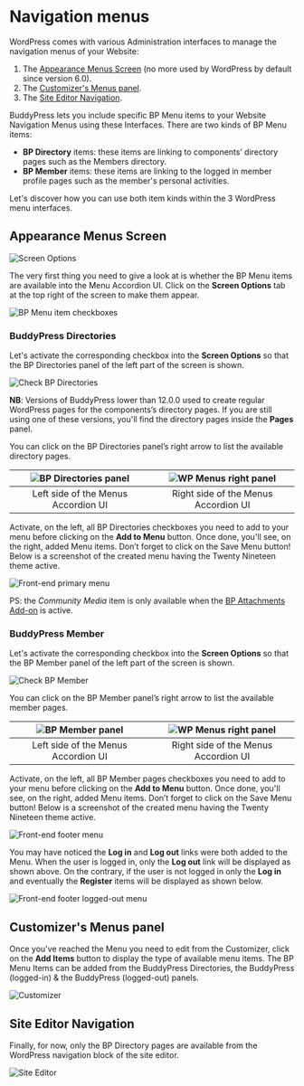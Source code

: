 # Navigation menus

WordPress comes with various Administration interfaces to manage the navigation menus of your Website:

1. The [Appearance Menus Screen](https://wordpress.org/documentation/article/appearance-menus-screen/) (no more used by WordPress by default since version 6.0).
2. The [Customizer's Menus panel](https://wordpress.org/documentation/article/customizer/#menus). 
3. The [Site Editor Navigation](https://wordpress.org/documentation/article/site-editor-navigation/).

BuddyPress lets you include specific BP Menu items to your Website Navigation Menus using these Interfaces. There are two kinds of BP Menu items:

- **BP Directory** items: these items are linking to components’ directory pages such as the Members directory.
- **BP Member** items: these items are linking to the logged in member profile pages such as the member's personal activities.

Let's discover how you can use both item kinds within the 3 WordPress menu interfaces.

## Appearance Menus Screen

![Screen Options](../../assets/bp-nav-menus-01.png)

The very first thing you need to give a look at is whether the BP Menu items are available into the Menu Accordion UI. Click on the **Screen Options** tab at the top right of the screen to make them appear.

![BP Menu item checkboxes](../../assets/bp-nav-menus-02.png)

### BuddyPress Directories

Let's activate the corresponding checkbox into the **Screen Options** so that the BP Directories panel of the left part of the screen is shown.

![Check BP Directories](../../assets/bp-nav-menus-03.png)

**NB**: Versions of BuddyPress lower than 12.0.0 used to create regular WordPress pages for the components’s directory pages. If you are still using one of these versions, you'll find the directory pages inside the **Pages** panel.

You can click on the BP Directories panel’s right arrow to list the available directory pages.

|![BP Directories panel](../../assets/bp-nav-menus-04.png)|![WP Menus right panel](../../assets/bp-nav-menus-05.png)|
|:-:|:-:|
|Left side of the Menus Accordion UI|Right side of the Menus Accordion UI|

Activate, on the left, all BP Directories checkboxes you need to add to your menu before clicking on the **Add to Menu** button. Once done, you'll see, on the right, added Menu items. Don’t forget to click on the Save Menu button! Below is a screenshot of the created menu having the Twenty Nineteen theme active.

![Front-end primary menu](../../assets/bp-nav-menus-06.png)

PS: the *Community Media* item is only available when the [BP Attachments Add-on](https://wordpress.org/plugins/bp-attachments/) is active.

### BuddyPress Member

Let's activate the corresponding checkbox into the **Screen Options** so that the BP Member panel of the left part of the screen is shown.

![Check BP Member](../../assets/bp-nav-menus-07.png)

You can click on the BP Member panel’s right arrow to list the available member pages.

|![BP Member panel](../../assets/bp-nav-menus-08.png)|![WP Menus right panel](../../assets/bp-nav-menus-09.png)|
|:-:|:-:|
|Left side of the Menus Accordion UI|Right side of the Menus Accordion UI|

Activate, on the left, all BP Member pages checkboxes you need to add to your menu before clicking on the **Add to Menu** button. Once done, you'll see, on the right, added Menu items. Don’t forget to click on the Save Menu button! Below is a screenshot of the created menu having the Twenty Nineteen theme active.

![Front-end footer menu](../../assets/bp-nav-menus-10.png)

You may have noticed the **Log in** and **Log out** links were both added to the Menu. When the user is logged in, only the **Log out** link will be displayed as shown above. On the contrary, if the user is not logged in only the **Log in** and eventually the **Register** items will be displayed as shown below.

![Front-end footer logged-out menu](../../assets/bp-nav-menus-11.png)

## Customizer's Menus panel

Once you've reached the Menu you need to edit from the Customizer, click on the **Add Items** button to display the type of available menu items. The BP Menu Items can be added from the BuddyPress Directories, the BuddyPress (logged-in) & the BuddyPress (logged-out) panels.

![Customizer](../../assets/bp-nav-menus-12.png)

## Site Editor Navigation

Finally, for now, only the BP Directory pages are available from the WordPress navigation block of the site editor.

![Site Editor](../../assets/bp-nav-menus-14.png)
